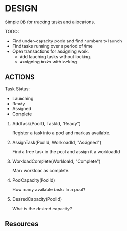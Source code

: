 # DESIGN

Simple DB for tracking tasks and allocations.  

TODO:

* Find under-capacity pools and find numbers to launch
* Find tasks running over a period of time
* Open transactions for assigning work.
  * Add lauching tasks without locking.
  * Assigning tasks with locking 

## ACTIONS

Task Status:

* Launching
* Ready
* Assigned
* Complete

1. AddTask(PoolId, TaskId, "Ready")

   Register a task into a pool and mark as available.

2. AssignTask(PoolId, WorkloadId, "Assigned")

   Find a free task in the pool and assign it a workloadId

3. WorkloadComplete(WorkloaId, "Complete")

   Mark workload as complete.

4. PoolCapacity(PoolId)

   How many available tasks in a pool?

5. DesiredCapacity(PoolId)

   What is the desired capacity?

## Resources
